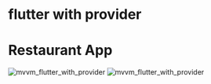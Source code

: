 # flutter with provider 
# Restaurant App

<img src="https://github.com/IAMAntaRiksa/flutter_bloc_ecommerce/assets/32923555/1946e714-ac8f-44c1-bb2d-47294ce6b046" alt="mvvm_flutter_with_provider"> 
<img src="https://github.com/IAMAntaRiksa/flutter_bloc_ecommerce/assets/32923555/5b04bfac-341f-42a9-8b87-e9d559d4d159" alt="mvvm_flutter_with_provider"> 
